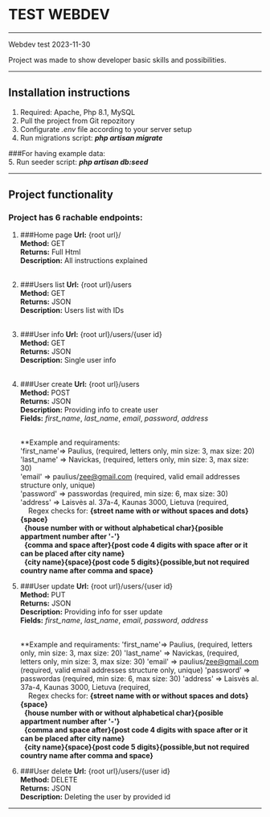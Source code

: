 <br/>

# TEST WEBDEV

----------------------------------------------------------------------------------------------------------------------
Webdev test 2023-11-30

Project was made to show developer basic skills and possibilities.

----------------------------------------------------------------------------------------------------------------------

## Installation instructions

1. Required: Apache, Php 8.1, MySQL
1. Pull the project from Git repozitory
3. Configurate <i>.env</i> file according to your server setup
4. Run migrations script: <strong><em>php artisan migrate</em></strong>

###For having example data:<br/>
5. Run seeder script: <strong><em>php artisan db:seed</em></strong>

----------------------------------------------------------------------------------------------------------------------

## Project functionality

### Project has 6 rachable endpoints:
1. ###Home page
   **Url:** {root url}/ <br/>
   **Method:** GET <br/>
   **Returns:** Full Html <br/>
   **Description:** All instructions explained <br/><br/>

2. ###Users list 
   **Url:** {root url}/users <br/>
   **Method:** GET <br/>
   **Returns:** JSON <br/>
   **Description:** Users list with IDs <br/><br/>
   
3. ###User info
	**Url:** {root url}/users/{user id} <br/>
	**Method:** GET <br/>
	**Returns:** JSON <br/>
	**Description:** Single user info <br/><br/>
	
4. ###User create
	**Url:** {root url}/users <br/>
	**Method:** POST <br/>
	**Returns:** JSON <br/>
	**Description:** Providing info to create user <br/>
	**Fields:** <i>first_name</i>, <i>last_name</i>, <i>email</i>, <i>password</i>, <i>address</i> <br/><br/>
	
	**Example and requiraments:<br/>
		'first_name'=> Paulius, 								(required, letters only, min size: 3, max size: 20)<br/>
		'last_name' => Navickas,								(required, letters only, min size: 3, max size: 30)<br/>
		'email'     => paulius/zee@gmail.com   					(required, valid email addresses structure only, unique)<br/>
		'password'  => passwordas								(required, min size: 6, max size: 30)<br/>
		'address'   => Laisvės al. 37a-4, Kaunas 3000, Lietuva	(required, <br/>
			&nbsp;&nbsp;&nbsp;&nbsp;Regex checks for: <b>{street name with or without spaces and dots}{space}</b><br/>
			&nbsp;&nbsp;<b>{house number with or without alphabetical char}{posible appartment number after '-'}</b><br/>
			&nbsp;&nbsp;<b>{comma and space after}{post code 4 digits with space after or it can be placed after city name}</b><br/>
			&nbsp;&nbsp;<b>{city name}{space}{post code 5 digits}{possible,but not required country name after comma and space}</b><br/>
	
5. ###User update
	**Url:** {root url}/users/{user id} <br/>
	**Method:** PUT <br/>
	**Returns:** JSON <br/>
	**Description:** Providing info for sser update <br/>
	**Fields:** <i>first_name</i>, <i>last_name</i>, <i>email</i>, <i>password</i>, <i>address</i> <br/><br/>
	
	**Example and requiraments:
		'first_name'=> Paulius, 								(required, letters only, min size: 3, max size: 20)
		'last_name' => Navickas,								(required, letters only, min size: 3, max size: 30)
		'email'     => paulius/zee@gmail.com   					(required, valid email addresses structure only, unique)
		'password'  => passwordas								(required, min size: 6, max size: 30)
		'address'   => Laisvės al. 37a-4, Kaunas 3000, Lietuva	(required, <br/>
			&nbsp;&nbsp;&nbsp;&nbsp;Regex checks for: <b>{street name with or without spaces and dots}{space}</b><br/>
			&nbsp;&nbsp;<b>{house number with or without alphabetical char}{posible appartment number after '-'}</b><br/>
			&nbsp;&nbsp;<b>{comma and space after}{post code 4 digits with space after or it can be placed after city name}</b><br/>
			&nbsp;&nbsp;<b>{city name}{space}{post code 5 digits}{possible,but not required country name after comma and space}</b><br/>
        
	
6. ###User delete
	**Url:** {root url}/users/{user id} <br/>
	**Method:** DELETE <br/>
	**Returns:** JSON <br/>
	**Description:** Deleting the user by provided id <br/>
----------------------------------------------------------------------------------------------------------------------